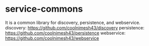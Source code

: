 # service-commons
It is a common library for discovery, persistence, and webservice.
discovery:
  https://github.com/coolnimesh43/discovery
persistence:
  https://github.com/coolnimesh43/persistence
webservice:
  https://github.com/coolnimesh43/webservice
 
